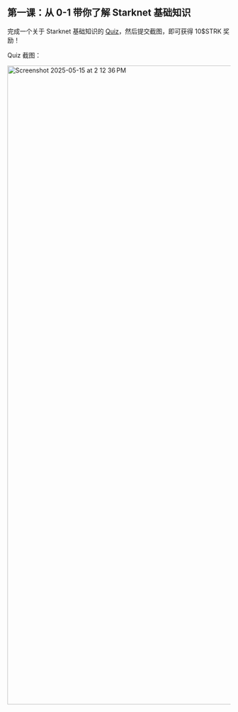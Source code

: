 ## 第一课：从 0-1 带你了解 Starknet 基础知识

完成一个关于 Starknet 基础知识的 [Quiz](https://openbuild.xyz/quiz/2025041601)，然后提交截图，即可获得 10\$STRK 奖励！

Quiz 截图： 

<img width="1440" alt="Screenshot 2025-05-15 at 2 12 36 PM" src="https://github.com/user-attachments/assets/935271b6-8497-4d4d-9354-536a59ecd0dd" />
